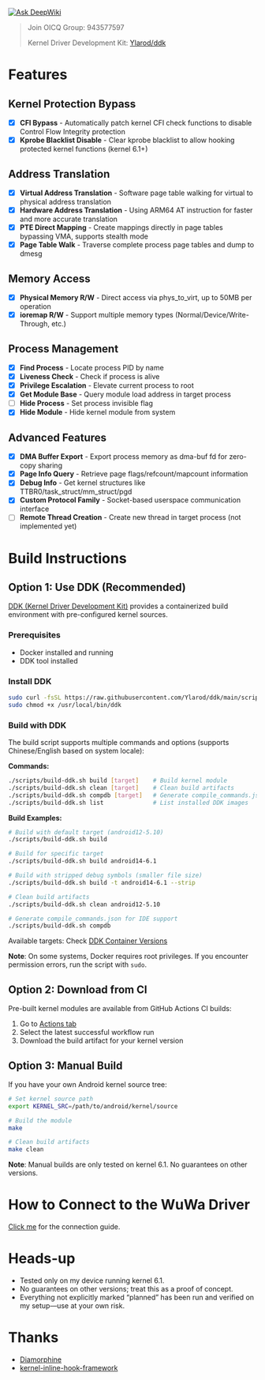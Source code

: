 [![Ask DeepWiki](https://deepwiki.com/badge.svg)](https://deepwiki.com/fuqiuluo/android-wuwa)

> Join OICQ Group: 943577597
> 
> 
> 
> Kernel Driver Development Kit: [Ylarod/ddk](https://github.com/Ylarod/ddk)

# Features

## Kernel Protection Bypass
- [x] **CFI Bypass** - Automatically patch kernel CFI check functions to disable Control Flow Integrity protection
- [x] **Kprobe Blacklist Disable** - Clear kprobe blacklist to allow hooking protected kernel functions (kernel 6.1+)

## Address Translation
- [x] **Virtual Address Translation** - Software page table walking for virtual to physical address translation
- [x] **Hardware Address Translation** - Using ARM64 AT instruction for faster and more accurate translation
- [x] **PTE Direct Mapping** - Create mappings directly in page tables bypassing VMA, supports stealth mode
- [x] **Page Table Walk** - Traverse complete process page tables and dump to dmesg

## Memory Access
- [x] **Physical Memory R/W** - Direct access via phys_to_virt, up to 50MB per operation
- [x] **ioremap R/W** - Support multiple memory types (Normal/Device/Write-Through, etc.)

## Process Management
- [x] **Find Process** - Locate process PID by name
- [x] **Liveness Check** - Check if process is alive
- [x] **Privilege Escalation** - Elevate current process to root
- [x] **Get Module Base** - Query module load address in target process
- [ ] **Hide Process** - Set process invisible flag
- [x] **Hide Module** - Hide kernel module from system

## Advanced Features
- [x] **DMA Buffer Export** - Export process memory as dma-buf fd for zero-copy sharing
- [x] **Page Info Query** - Retrieve page flags/refcount/mapcount information
- [x] **Debug Info** - Get kernel structures like TTBR0/task_struct/mm_struct/pgd
- [x] **Custom Protocol Family** - Socket-based userspace communication interface
- [ ] **Remote Thread Creation** - Create new thread in target process (not implemented yet)

# Build Instructions

## Option 1: Use DDK (Recommended)

[DDK (Kernel Driver Development Kit)](https://github.com/Ylarod/ddk) provides a containerized build environment with pre-configured kernel sources.

### Prerequisites

- Docker installed and running
- DDK tool installed

### Install DDK

```bash
sudo curl -fsSL https://raw.githubusercontent.com/Ylarod/ddk/main/scripts/ddk -o /usr/local/bin/ddk
sudo chmod +x /usr/local/bin/ddk
```

### Build with DDK

The build script supports multiple commands and options (supports Chinese/English based on system locale):

**Commands:**
```bash
./scripts/build-ddk.sh build [target]    # Build kernel module
./scripts/build-ddk.sh clean [target]    # Clean build artifacts
./scripts/build-ddk.sh compdb [target]   # Generate compile_commands.json for IDE
./scripts/build-ddk.sh list              # List installed DDK images
```

**Build Examples:**
```bash
# Build with default target (android12-5.10)
./scripts/build-ddk.sh build

# Build for specific target
./scripts/build-ddk.sh build android14-6.1

# Build with stripped debug symbols (smaller file size)
./scripts/build-ddk.sh build -t android14-6.1 --strip

# Clean build artifacts
./scripts/build-ddk.sh clean android12-5.10

# Generate compile_commands.json for IDE support
./scripts/build-ddk.sh compdb
```

Available targets: Check [DDK Container Versions](https://github.com/Ylarod/ddk/pkgs/container/ddk/versions)

**Note**: On some systems, Docker requires root privileges. If you encounter permission errors, run the script with `sudo`.

## Option 2: Download from CI

Pre-built kernel modules are available from GitHub Actions CI builds:

1. Go to [Actions tab](../../actions)
2. Select the latest successful workflow run
3. Download the build artifact for your kernel version

## Option 3: Manual Build

If you have your own Android kernel source tree:

```bash
# Set kernel source path
export KERNEL_SRC=/path/to/android/kernel/source

# Build the module
make

# Clean build artifacts
make clean
```

**Note**: Manual builds are only tested on kernel 6.1. No guarantees on other versions.

# How to Connect to the WuWa Driver

[Click me](docs/FindDriver.md) for the connection guide.

# Heads-up

- Tested only on my device running kernel 6.1.
- No guarantees on other versions; treat this as a proof of concept.
- Everything not explicitly marked “planned” has been run and verified on my setup—use at your own risk.

# Thanks

- [Diamorphine](https://github.com/m0nad/Diamorphine)
- [kernel-inline-hook-framework](https://github.com/WeiJiLab/kernel-inline-hook-framework)
